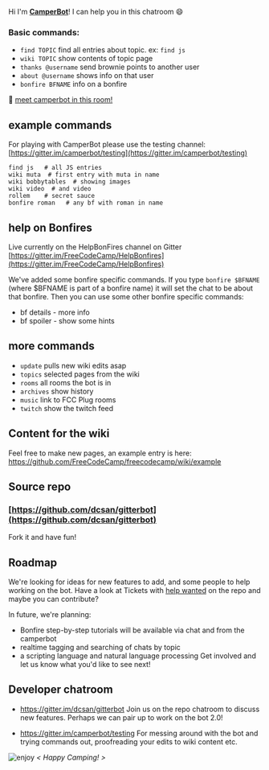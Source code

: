 Hi I'm **[CamperBot](https://github.com/FreeCodeCamp/freecodecamp/wiki/camperbot)**! I can help you in this chatroom :smile: 

### Basic commands:
- ``find TOPIC``  find all entries about topic. ex: `find js`
- `wiki TOPIC` show contents of topic page
- `thanks @username`  send brownie points to another user
- `about @username`   shows info on that user
- `bonfire BFNAME` info on a bonfire

:speech_balloon: [meet camperbot in this room!](https://gitter.im/camperbot/testing)


## example commands
For playing with CamperBot please use the testing channel:
[https://gitter.im/camperbot/testing](https://gitter.im/camperbot/testing)

```
find js   # all JS entries
wiki muta  # first entry with muta in name
wiki bobbytables  # showing images
wiki video  # and video
rollem    # secret sauce
bonfire roman   # any bf with roman in name
```

## help on Bonfires
Live currently on the HelpBonFires channel on Gitter
[https://gitter.im/FreeCodeCamp/HelpBonfires](https://gitter.im/FreeCodeCamp/HelpBonfires)

We've added some bonfire specific commands. If you type `bonfire $BFNAME` (where $BFNAME is part of a bonfire name) it will set the chat to be about that bonfire. Then you can use some other bonfire specific commands:

- bf details - more info
- bf spoiler - show some hints

## more  commands
- `update`  pulls new wiki edits asap
- `topics` selected pages from the wiki
- `rooms`  all rooms the bot is in
- `archives` show history
- `music` link to FCC Plug rooms
- `twitch` show the twitch feed

## Content for the wiki
Feel free to make new pages, an example entry is here:
https://github.com/FreeCodeCamp/freecodecamp/wiki/example

## Source repo
### [https://github.com/dcsan/gitterbot](https://github.com/dcsan/gitterbot)
Fork it and have fun!

## Roadmap
We're looking for ideas for new features to add, and some people to help working on the bot.
Have a look at Tickets with [help wanted](https://github.com/dcsan/gitterbot/issues?q=is%3Aopen+is%3Aissue+label%3A%22help+wanted%22) on the repo and maybe you can contribute?

In future, we're planning:
- Bonfire step-by-step tutorials will be available via chat and from the camperbot
- realtime tagging and searching of chats by topic
- a scripting language and natural language processing
Get involved and let us know what you'd like to see next!

## Developer chatroom
- https://gitter.im/dcsan/gitterbot
Join us on the repo chatroom to discuss new features. Perhaps we can pair up to work on the bot 2.0!

- https://gitter.im/camperbot/testing
For messing around with the bot and trying commands out, proofreading your edits to wiki content etc.


![enjoy](https://avatars1.githubusercontent.com/camperbot?&s=100) *< Happy Camping! >*